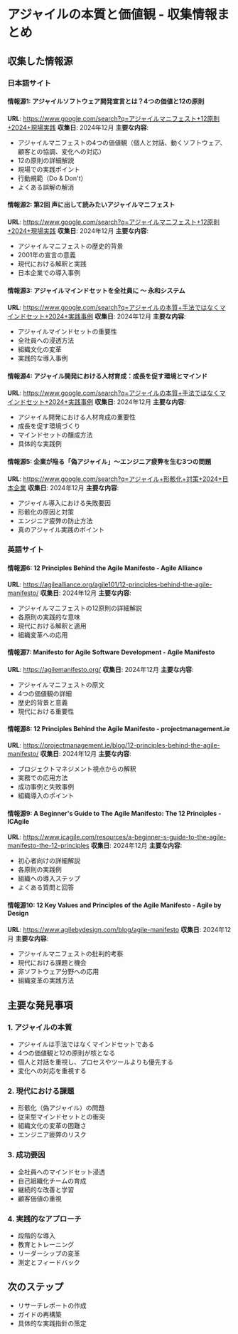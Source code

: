 # アジャイルの本質と価値観 - 収集情報まとめ

## 収集した情報源

### 日本語サイト

#### 情報源1: アジャイルソフトウェア開発宣言とは？4つの価値と12の原則
**URL**: https://www.google.com/search?q=アジャイルマニフェスト+12原則+2024+現場実践
**収集日**: 2024年12月
**主要な内容**:
- アジャイルマニフェストの4つの価値観（個人と対話、動くソフトウェア、顧客との協調、変化への対応）
- 12の原則の詳細解説
- 現場での実践ポイント
- 行動規範（Do & Don't）
- よくある誤解の解消

#### 情報源2: 第2回 声に出して読みたいアジャイルマニフェスト
**URL**: https://www.google.com/search?q=アジャイルマニフェスト+12原則+2024+現場実践
**収集日**: 2024年12月
**主要な内容**:
- アジャイルマニフェストの歴史的背景
- 2001年の宣言の意義
- 現代における解釈と実践
- 日本企業での導入事例

#### 情報源3: アジャイルマインドセットを全社員に ～ 永和システム
**URL**: https://www.google.com/search?q=アジャイルの本質+手法ではなくマインドセット+2024+実践事例
**収集日**: 2024年12月
**主要な内容**:
- アジャイルマインドセットの重要性
- 全社員への浸透方法
- 組織文化の変革
- 実践的な導入事例

#### 情報源4: アジャイル開発における人材育成：成長を促す環境とマインド
**URL**: https://www.google.com/search?q=アジャイルの本質+手法ではなくマインドセット+2024+実践事例
**収集日**: 2024年12月
**主要な内容**:
- アジャイル開発における人材育成の重要性
- 成長を促す環境づくり
- マインドセットの醸成方法
- 具体的な実践例

#### 情報源5: 企業が陥る「偽アジャイル」〜エンジニア疲弊を生む3つの問題
**URL**: https://www.google.com/search?q=アジャイル+形骸化+対策+2024+日本企業
**収集日**: 2024年12月
**主要な内容**:
- アジャイル導入における失敗要因
- 形骸化の原因と対策
- エンジニア疲弊の防止方法
- 真のアジャイル実践のポイント

### 英語サイト

#### 情報源6: 12 Principles Behind the Agile Manifesto - Agile Alliance
**URL**: https://agilealliance.org/agile101/12-principles-behind-the-agile-manifesto/
**収集日**: 2024年12月
**主要な内容**:
- アジャイルマニフェストの12原則の詳細解説
- 各原則の実践的な意味
- 現代における解釈と適用
- 組織変革への応用

#### 情報源7: Manifesto for Agile Software Development - Agile Manifesto
**URL**: https://agilemanifesto.org/
**収集日**: 2024年12月
**主要な内容**:
- アジャイルマニフェストの原文
- 4つの価値観の詳細
- 歴史的背景と意義
- 現代における重要性

#### 情報源8: 12 Principles Behind the Agile Manifesto - projectmanagement.ie
**URL**: https://projectmanagement.ie/blog/12-principles-behind-the-agile-manifesto/
**収集日**: 2024年12月
**主要な内容**:
- プロジェクトマネジメント視点からの解釈
- 実務での応用方法
- 成功事例と失敗事例
- 組織導入のポイント

#### 情報源9: A Beginner's Guide to The Agile Manifesto: The 12 Principles - ICAgile
**URL**: https://www.icagile.com/resources/a-beginner-s-guide-to-the-agile-manifesto-the-12-principles
**収集日**: 2024年12月
**主要な内容**:
- 初心者向けの詳細解説
- 各原則の実践例
- 組織への導入ステップ
- よくある質問と回答

#### 情報源10: 12 Key Values and Principles of the Agile Manifesto - Agile by Design
**URL**: https://www.agilebydesign.com/blog/agile-manifesto
**収集日**: 2024年12月
**主要な内容**:
- アジャイルマニフェストの批判的考察
- 現代における課題と機会
- 非ソフトウェア分野への応用
- 組織変革の実践方法

## 主要な発見事項

### 1. アジャイルの本質
- アジャイルは手法ではなくマインドセットである
- 4つの価値観と12の原則が核となる
- 個人と対話を重視し、プロセスやツールよりも優先する
- 変化への対応を重視する

### 2. 現代における課題
- 形骸化（偽アジャイル）の問題
- 従来型マインドセットとの衝突
- 組織文化の変革の困難さ
- エンジニア疲弊のリスク

### 3. 成功要因
- 全社員へのマインドセット浸透
- 自己組織化チームの育成
- 継続的な改善と学習
- 顧客価値の重視

### 4. 実践的なアプローチ
- 段階的な導入
- 教育とトレーニング
- リーダーシップの変革
- 測定とフィードバック

## 次のステップ
- リサーチレポートの作成
- ガイドの再構築
- 具体的な実践指針の策定 